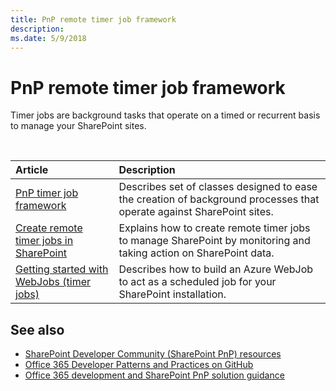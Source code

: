 ```yaml
---
title: PnP remote timer job framework
description:
ms.date: 5/9/2018
---
```


# PnP remote timer job framework

Timer jobs are background tasks that operate on a timed or recurrent basis to manage your SharePoint sites.

<br/>

|Article|Description|
|:-----|:-----|
|[PnP timer job framework](timerjob-framework.md)|Describes set of classes designed to ease the creation of background processes that operate against SharePoint sites.|
|[Create remote timer jobs in SharePoint](create-remote-timer-jobs-in-sharepoint.md)|Explains how to create remote timer jobs to manage SharePoint by monitoring and taking action on SharePoint data.|
|[Getting started with WebJobs (timer jobs)](getting-started-with-building-azure-webjobs-for-your-office365-sites.md)|Describes how to build an Azure WebJob to act as a scheduled job for your SharePoint installation.

## See also

- [SharePoint Developer Community (SharePoint PnP) resources](../community/community.md)
- [Office 365 Developer Patterns and Practices on GitHub](https://github.com/SharePoint/PnP)
- [Office 365 development and SharePoint PnP solution guidance](office-365-development-patterns-and-practices-solution-guidance.md)
